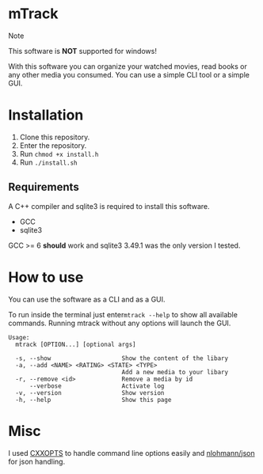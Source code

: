 # mTrack

> [!NOTE]
> This software is **NOT** supported for windows!

With this software you can organize your watched movies, read books or any other
media you consumed. You can use a simple CLI tool or a simple GUI.


# Installation

1. Clone this repository.
2. Enter the repository.
3. Run `chmod +x install.h`
4. Run `./install.sh`
    
## Requirements

A C++ compiler and sqlite3 is required to install this software.

- GCC
- sqlite3

GCC >= 6 **should** work and sqlite3 3.49.1 was the only version I tested.


# How to use

You can use the software as a CLI and as a GUI.

To run inside the terminal just enter`mtrack --help` to show all available
commands. Running mtrack without any options will launch the GUI.

```
Usage:
  mtrack [OPTION...] [optional args]

  -s, --show                    Show the content of the libary
  -a, --add <NAME> <RATING> <STATE> <TYPE>
                                Add a new media to your libary
  -r, --remove <id>             Remove a media by id
      --verbose                 Activate log
  -v, --version                 Show version
  -h, --help                    Show this page
```


# Misc

I used [CXXOPTS](https://github.com/jarro2783/cxxopts) to handle command line 
options easily and [nlohmann/json](https://github.com/nlohmann/json) for
json handling.
